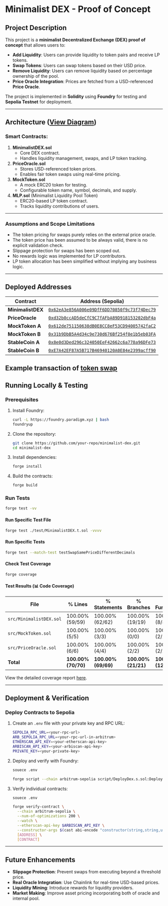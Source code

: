 # Minimalist DEX - Proof of Concept

## Project Description

This project is a **minimalist Decentralized Exchange (DEX) proof of concept** that allows users to:

- **Add Liquidity**: Users can provide liquidity to token pairs and receive LP tokens.
- **Swap Tokens**: Users can swap tokens based on their USD price.
- **Remove Liquidity**: Users can remove liquidity based on percentage ownership of the pool.
- **Price Oracle Integration**: Prices are fetched from a USD-referenced **Price Oracle**.

The project is implemented in **Solidity** using **Foundry** for testing and **Sepolia Testnet** for deployment.

---

## Architecture ([View Diagram](./contract-architecture.png))

### Smart Contracts:

1. **MinimalistDEX.sol**
   - Core DEX contract.
   - Handles liquidity management, swaps, and LP token tracking.
2. **PriceOracle.sol**
   - Stores USD-referenced token prices.
   - Enables fair token swaps using real-time pricing.
3. **MockToken.sol**
   - A mock ERC20 token for testing.
   - Configurable token name, symbol, decimals, and supply.
4. **MLP.sol** (Minimalist Liquidity Pool Token)
   - ERC20-based LP token contract.
   - Tracks liquidity contributions of users.

---

### Assumptions and Scope Limitations

- The token pricing for swaps purely relies on the external price oracle.
- The token price has been assumed to be always valid, there is no explicit validation check.
- Slippage protection for swaps has been scoped out.
- No rewards logic was implemented for LP contributors.
- LP token allocation has been simplified without implying any business logic.

---

## Deployed Addresses

| Contract          | Address (Sepolia)                                                                                                                   |
| ----------------- | ----------------------------------------------------------------------------------------------------------------------------------- |
| **MinimalistDEX** | [`0x62eA3e856A006e09DfF6DD70850f9c73f74Dec79`](https://sepolia.arbiscan.io/address/0x62eA3e856A006e09DfF6DD70850f9c73f74Dec79#code) |
| **PriceOracle**   | [`0xd32b0ccAD5deCfC9C7fAFbA89D918153202dbF4a`](https://sepolia.arbiscan.io/address/0xd32b0ccad5decfc9c7fafba89d918153202dbf4a#code) |
| **MockToken A**   | [`0x612de751150638dB0E8CC8eF53CD94005742faC2`](https://sepolia.arbiscan.io/address/0x612de751150638dB0E8CC8eF53CD94005742faC2#code) |
| **MockToken B**   | [`0x31b9DbB5A4d34c9e730d676Bf254f0e1b5eb03FA`](https://sepolia.arbiscan.io/address/0x31b9DbB5A4d34c9e730d676Bf254f0e1b5eb03FA#code) |
| **StableCoin A**  | [`0x8e0d3Ded296c324050EeF42662c6a778a96DFe73`](https://sepolia.arbiscan.io/address/0x8e0d3Ded296c324050EeF42662c6a778a96DFe73#code) |
| **StableCoin B**  | [`0xE7A42EF87A5B717B46940120A0E84e2399acff90`](https://sepolia.arbiscan.io/address/0xE7A42EF87A5B717B46940120A0E84e2399acff90#code) |

## Example transaction of [token swap](https://sepolia.arbiscan.io//tx/0x9324860b2630a6c006eb1de6451d6fc4ba785f7db292e899f1d2fd858ee7e1d5)

## Running Locally & Testing

### **Prerequisites**

1. Install Foundry:

   ```sh
   curl -L https://foundry.paradigm.xyz | bash
   foundryup
   ```

2. Clone the repository:

   ```sh
   git clone https://github.com/your-repo/minimalist-dex.git
   cd minimalist-dex
   ```

3. Install dependencies:

   ```sh
   forge install
   ```

4. Build the contracts:
   ```sh
   forge build
   ```

### **Run Tests**

```sh
forge test -vv
```

#### **Run Specific Test File**

```sh
forge test ./test/MinimalistDEX.t.sol -vvvv
```

#### **Run Specific Tests**

```sh
forge test --match-test testSwapSamePriceDifferentDecimals
```

#### **Check Test Coverage**

```sh
forge coverage
```

#### **Test Results** (📊 Code Coverage)

| File                    | % Lines             | % Statements        | % Branches          | % Functions         |
| ----------------------- | ------------------- | ------------------- | ------------------- | ------------------- |
| `src/MinimalistDEX.sol` | 100.00% (59/59)     | 100.00% (62/62)     | 100.00% (19/19)     | 100.00% (8/8)       |
| `src/MockToken.sol`     | 100.00% (5/5)       | 100.00% (3/3)       | 100.00% (0/0)       | 100.00% (2/2)       |
| `src/PriceOracle.sol`   | 100.00% (6/6)       | 100.00% (4/4)       | 100.00% (2/2)       | 100.00% (2/2)       |
| **Total**               | **100.00% (70/70)** | **100.00% (69/69)** | **100.00% (21/21)** | **100.00% (12/12)** |

View the detailed coverage report [here](./coverage_report/index.html).

---

## Deployment & Verification

### **Deploy Contracts to Sepolia**

1. Create an `.env` file with your private key and RPC URL:

   ```sh
   SEPOLIA_RPC_URL=<your-rpc-url>
   ARB_SEPOLIA_RPC_URL=<your-rpc-url-in-arbitrum>
   ETHERSCAN_API_KEY=<your-etherscan-api-key>
   ARBISCAN_API_KEY=<your-arbiscan-api-key>
   PRIVATE_KEY=<your-private-key>
   ```

2. Deploy and verify with Foundry:

   ```sh
   souece .env

   forge script --chain arbitrum-sepolia script/DeployDex.s.sol:DeployDEX --rpc-url $ARB_SEPOLIA_RPC_URL --private-key $PRIVATE_KEY --broadcast --verify --etherscan-api-key $ARBISCAN_API_KEY
   ```

3. Verify individual contracts:

   ```sh
   souece .env

   forge verify-contract \
     --chain arbitrum-sepolia \
     --num-of-optimizations 200 \
     --watch \
     --etherscan-api-key $ARBISCAN_API_KEY \
     --constructor-args $(cast abi-encode "constructor(string,string,uint8,uint256)" "arg1" "arg2" arg3 arg4) \
     [ADDRESS] \
     [CONTRACT]
   ```

---

## Future Enhancements

- **Slippage Protection**: Prevent swaps from executing beyond a threshold price.
- **Real Oracle Integration**: Use Chainlink for real-time USD-based prices.
- **Liquidity Mining**: Introduce rewards for liquidity providers.
- **Market Making**: Improve asset pricing incorporating both of oracle and internal pool.
